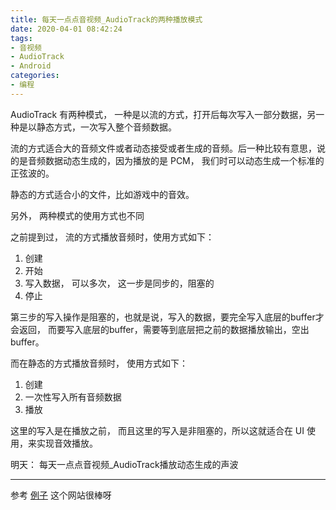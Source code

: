 ```yaml
---
title: 每天一点点音视频_AudioTrack的两种播放模式
date: 2020-04-01 08:42:24
tags:
- 音视频
- AudioTrack
- Android
categories:
- 编程
---
```


AudioTrack 有两种模式， 一种是以流的方式，打开后每次写入一部分数据，另一种是以静态方式，一次写入整个音频数据。

流的方式适合大的音频文件或者动态接受或者生成的音频。后一种比较有意思，说的是音频数据动态生成的，因为播放的是 PCM， 我们时可以动态生成一个标准的正弦波的。

静态的方式适合小的文件，比如游戏中的音效。

另外， 两种模式的使用方式也不同

之前提到过， 流的方式播放音频时，使用方式如下：

1. 创建
2. 开始
3. 写入数据， 可以多次， 这一步是同步的，阻塞的
4. 停止


第三步的写入操作是阻塞的，也就是说，写入的数据，要完全写入底层的buffer才会返回， 而要写入底层的buffer，需要等到底层把之前的数据播放输出，空出buffer。

而在静态的方式播放音频时， 使用方式如下：

1. 创建
2. 一次性写入所有音频数据
3. 播放

这里的写入是在播放之前， 而且这里的写入是非阻塞的，所以这就适合在 UI 使用，来实现音效播放。

明天： 每天一点点音视频_AudioTrack播放动态生成的声波

---

参考 [例子](https://www.programcreek.com/java-api-examples/?class=android.media.AudioTrack&method=MODE_STATIC) 这个网站很棒呀